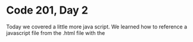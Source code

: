 # Code 201, Day 2
Today we covered a little more java script.  We learned how to reference a javascript file from the .html file with the <script src=""> tag.  I also looked up a bunch of keyboard shortcuts to make my life easier.  Some of these shortcuts include the following:
- [Ctrl-Shift-i] in the browser to bring up the dev tools.
- [Ctrl-F5] in the browser to refresh the webpage.
- [Ctrl-Shift-q] in Atom to launch the webpage from the index.html document.
- [Ctrl-l] in Atom to select the current line of code.
- [Ctrl-/] in Atom to comment/uncomment the currently selected code.
We also learned more about using Git.  We learned to create repo's on Github and then pull them to our computer.  We also learned how to create repos on our PC and then sinc them with a new Github repo using the command:
[git remote add <name> <url>].
